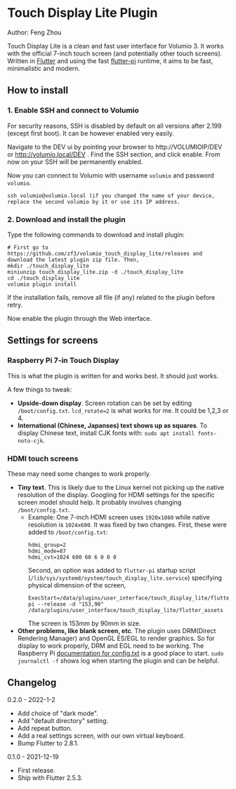 # Touch Display Lite Plugin

Author: Feng Zhou

Touch Display Lite is a clean and fast user interface for Volumio 3.
It works with the official 7-inch touch screen (and potentially other touch screens). Written in
[Flutter](https://flutter.dev/) and using the fast [flutter-pi](https://github.com/ardera/flutter-pi) runtime, it aims
to be fast, minimalistic and modern.

## How to install

### 1. Enable SSH and connect to Volumio

For security reasons, SSH is disabled by default on all versions after 2.199 (except first boot). It can be however enabled very easily.

Navigate to the DEV ui by pointing your browser to http://VOLUMIOIP/DEV or http://volumio.local/DEV . Find the SSH section, and click enable. From now on your SSH will be permanently enabled.

Now you can connect to Volumio with username `volumio` and password `volumio`.

```
ssh volumio@volumio.local (if you changed the name of your device, replace the second volumio by it or use its IP address.
```

### 2. Download and install the plugin

Type the following commands to download and install plugin:

```
# First go to https://github.com/zf3/volumio_touch_display_lite/releases and download the latest plugin zip file. Then,
mkdir ./touch_display_lite
miniunzip touch_display_lite.zip -d ./touch_display_lite
cd ./touch_display_lite
volumio plugin install
```
If the installation fails, remove all file (if any) related to the plugin before retry.

Now enable the plugin through the Web interface.

## Settings for screens

### Raspberry Pi 7-in Touch Display

This is what the plugin is written for and works best. It should just works.

A few things to tweak:
 * **Upside-down display**. Screen rotation can be set by editing `/boot/config.txt`. `lcd_rotate=2` is what works for me. It could be 1,2,3 or 4.
 * **International (Chinese, Japanses) text shows up as squares**. To display Chinese text, install CJK fonts with: `sudo apt install fonts-noto-cjk`.

### HDMI touch screens

These may need some changes to work properly.

 * **Tiny text**. This is likely due to the Linux kernel not picking up the native resolution of the display. Googling for HDMI settings for the specific screen model should help. It probably involves changing `/boot/config.txt`. 
   * Example: One 7-inch HDMI screen uses `1920x1080` while native resolution is `1024x600`. It was fixed by two changes. First, these were added to `/boot/config.txt`:
     ```
     hdmi_group=2
     hdmi_mode=87
     hdmi_cvt=1024 600 60 6 0 0 0
     ```
     Second, an option was added to `flutter-pi` startup script (`/lib/sys/systemd/system/touch_display_lite.service`) specifying physical dimension of the screen,
     ```
     ExecStart=/data/plugins/user_interface/touch_display_lite/flutter-pi --release -d "153,90" /data/plugins/user_interface/touch_display_lite/flutter_assets
     ```
     The screen is 153mm by 90mm in size.
 * **Other problems, like blank screen, etc**. The plugin uses DRM(Direct Rendering Manager) and OpenGL ES/EGL to render graphics. So for display to work properly, DRM and EGL need to be working. The Raspberry Pi [documentation for config.txt](https://www.raspberrypi.com/documentation/computers/config_txt.html) is a good place to start. `sudo journalctl -f` shows log when starting the plugin and can be helpful. 

## Changelog

0.2.0 - 2022-1-2
 - Add choice of "dark mode".
 - Add "default directory" setting.
 - Add repeat button.
 - Add a real settings screen, with our own virtual keyboard.
 - Bump Flutter to 2.8.1.

0.1.0 - 2021-12-19
- First release. 
- Ship with Flutter 2.5.3.